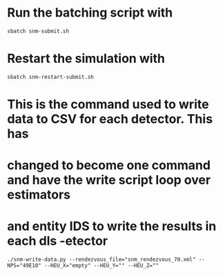 # Run the batching script with
`sbatch snm-submit.sh`
# Restart the simulation with 
`sbatch snm-restart-submit.sh`
# This is the command used to write data to CSV for each detector. This has 
# changed to become one command and have the write script loop over estimators 
# and entity IDS to write the results in each dls -etector
`./snm-write-data.py --rendezvous_file="snm_rendezvous_70.xml" --NPS="49E10" --HEU_X="empty" --HEU_Y="" --HEU_Z=""`